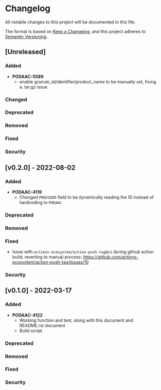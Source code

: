 # Changelog

All notable changes to this project will be documented in this file.

The format is based on [Keep a Changelog](http://keepachangelog.com/en/1.0.0/),
and this project adheres to [Semantic Versioning](https://semver.org/spec/v2.0.0.html).

## [Unreleased]

### Added
- **PODAAC-5589**
  - enable granule_id/identifier/product_name to be manually set, fixing a .tar.gz issue
### Changed
### Deprecated
### Removed
### Fixed
### Security


## [v0.2.0] - 2022-08-02

### Added
- **PODAAC-4119**
  - Changed `PROVIDER` field to be dynamically reading the ID instead of hardcoding to `PODAAC`
### Deprecated
### Removed
### Fixed
- Issue with `actions-ecosystem/action-push-tag@v1` during github action build; reverting to manual process: https://github.com/actions-ecosystem/action-push-tag/issues/10
### Security

## [v0.1.0] - 2022-03-17

### Added
- **PODAAC-4122**
  - Working function and test, along with this document and README.rst document
  - Build script
### Deprecated
### Removed
### Fixed
### Security